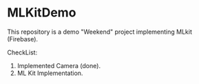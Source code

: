 # MLKitDemo
This repository is a demo "Weekend" project implementing MLkit (Firebase).

CheckList:
1. Implemented Camera (done).
2. ML Kit Implementation.
